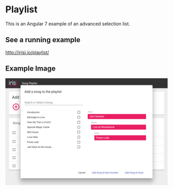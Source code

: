 # Playlist

This is an Angular 7 example of an advanced selection list.

## See a running example
http://irisj.io/playlist/

## Example Image
![Map](src/assets/playlist.png?raw=true "Title")
